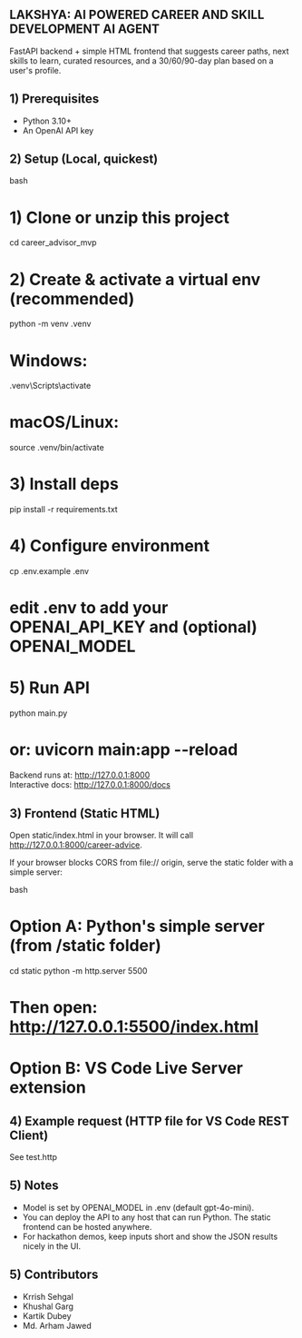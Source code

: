 ## LAKSHYA: AI POWERED CAREER AND SKILL DEVELOPMENT AI AGENT

FastAPI backend + simple HTML frontend that suggests career paths, next skills to learn, curated resources, and a 30/60/90-day plan based on a user's profile.

## 1) Prerequisites
- Python 3.10+
- An OpenAI API key

## 2) Setup (Local, quickest)

bash
# 1) Clone or unzip this project
cd career_advisor_mvp

# 2) Create & activate a virtual env (recommended)
python -m venv .venv
# Windows:
.venv\Scripts\activate
# macOS/Linux:
source .venv/bin/activate

# 3) Install deps
pip install -r requirements.txt

# 4) Configure environment
cp .env.example .env
# edit .env to add your OPENAI_API_KEY and (optional) OPENAI_MODEL

# 5) Run API
python main.py
# or: uvicorn main:app --reload


Backend runs at: http://127.0.0.1:8000  
Interactive docs: http://127.0.0.1:8000/docs

## 3) Frontend (Static HTML)
Open static/index.html in your browser. It will call http://127.0.0.1:8000/career-advice.

If your browser blocks CORS from file:// origin, serve the static folder with a simple server:

bash
# Option A: Python's simple server (from /static folder)
cd static
python -m http.server 5500
# Then open: http://127.0.0.1:5500/index.html

# Option B: VS Code Live Server extension


## 4) Example request (HTTP file for VS Code REST Client)
See test.http

## 5) Notes
- Model is set by OPENAI_MODEL in .env (default gpt-4o-mini).
- You can deploy the API to any host that can run Python. The static frontend can be hosted anywhere.
- For hackathon demos, keep inputs short and show the JSON results nicely in the UI.

## 5) Contributors
- Krrish Sehgal
- Khushal Garg
- Kartik Dubey
- Md. Arham Jawed
